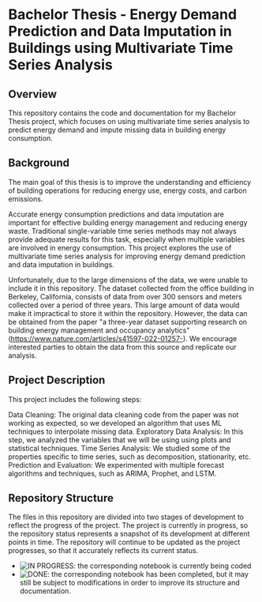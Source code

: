 # Bachelor Thesis - Energy Demand Prediction and Data Imputation in Buildings using Multivariate Time Series Analysis

## Overview

This repository contains the code and documentation for my Bachelor Thesis project, which focuses on using multivariate time series analysis to predict energy demand and impute missing data in building energy consumption.

## Background

The main goal of this thesis is to improve the understanding and efficiency of building operations for reducing energy use, energy costs, and carbon emissions.

Accurate energy consumption predictions and data imputation are important for effective building energy management and reducing energy waste. Traditional single-variable time series methods may not always provide adequate results for this task, especially when multiple variables are involved in energy consumption. This project explores the use of multivariate time series analysis for improving energy demand prediction and data imputation in buildings.

Unfortunately, due to the large dimensions of the data, we were unable to include it in this repository. The dataset collected from the office building in Berkeley, California, consists of data from over 300 sensors and meters collected over a period of three years. This large amount of data would make it impractical to store it within the repository. However, the data can be obtained from the paper "a three-year dataset supporting research on building energy management and occupancy analytics" (https://www.nature.com/articles/s41597-022-01257-). We encourage interested parties to obtain the data from this source and replicate our analysis.


## Project Description

This project includes the following steps:

Data Cleaning: The original data cleaning code from the paper was not working as expected, so we developed an algorithm that uses ML techniques to interpolate missing data.
Exploratory Data Analysis: In this step, we analyzed the variables that we will be using using plots and statistical techniques.
Time Series Analysis: We studied some of the properties specific to time series, such as decomposition, stationarity, etc.
Prediction and Evaluation: We experimented with multiple forecast algorithms and techniques, such as ARIMA, Prophet, and LSTM.

## Repository Structure 

The files in this repository are divided into two stages of development to reflect the progress of the project. The project is currently in progress, so the repository status represents a snapshot of its development at different points in time. The repository will continue to be updated as the project progresses, so that it accurately reflects its current status.

* ![IN PROGRESS](https://img.shields.io/badge/-PENDING-yellow): the corresponding notebook is currently being coded
* ![DONE](https://img.shields.io/badge/-DONE-green): the corresponding notebook has been completed, but it may still be subject to modifications in order to improve its structure and documentation.





